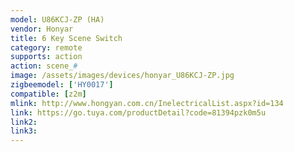 ```yaml
---
model: U86KCJ-ZP (HA)
vendor: Honyar
title: 6 Key Scene Switch
category: remote
supports: action
action: scene_#
image: /assets/images/devices/honyar_U86KCJ-ZP.jpg
zigbeemodel: ['HY0017']
compatible: [z2m]
mlink: http://www.hongyan.com.cn/InelectricalList.aspx?id=134
link: https://go.tuya.com/productDetail?code=81394pzk0m5u
link2: 
link3: 
---
```

